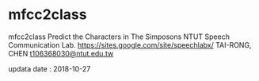 # mfcc2class
mfcc2class
Predict the Characters in The Simposons 
NTUT Speech Communication Lab.
https://sites.google.com/site/speechlabx/
TAI-RONG, CHEN <t106368030@ntut.edu.tw>

updata date : 2018-10-27